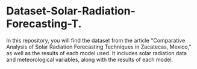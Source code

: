 # Dataset-Solar-Radiation-Forecasting-T.
In this repository, you will find the dataset from the article "Comparative Analysis of Solar Radiation Forecasting Techniques in Zacatecas, Mexico," as well as the results of each model used. It includes solar radiation data and meteorological variables, along with the results of each model.
